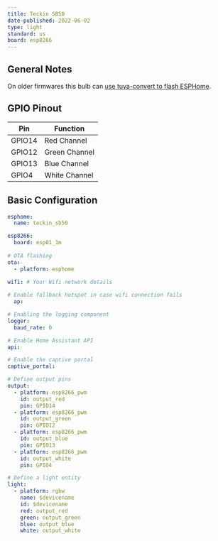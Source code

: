 ```yaml
---
title: Teckin SB50
date-published: 2022-06-02
type: light
standard: us
board: esp8266
---
```


## General Notes

On older firmwares this bulb can [use tuya-convert to flash ESPHome](/guides/tuya-convert/).

## GPIO Pinout

| Pin    | Function      |
| ------ | ------------- |
| GPIO14 | Red Channel   |
| GPIO12 | Green Channel |
| GPIO13 | Blue Channel  |
| GPIO4  | White Channel |

## Basic Configuration

```yaml
esphome:
  name: teckin_sb50

esp8266:
  board: esp01_1m
    
# OTA flashing
ota:
  - platform: esphome

wifi: # Your Wifi network details
  
# Enable fallback hotspot in case wifi connection fails  
  ap:

# Enabling the logging component
logger:
  baud_rate: 0

# Enable Home Assistant API
api:

# Enable the captive portal
captive_portal:

# Define output pins
output:
  - platform: esp8266_pwm
    id: output_red
    pin: GPIO14
  - platform: esp8266_pwm
    id: output_green
    pin: GPIO12
  - platform: esp8266_pwm
    id: output_blue
    pin: GPIO13
  - platform: esp8266_pwm
    id: output_white
    pin: GPIO4

# Define a light entity
light:
  - platform: rgbw
    name: $devicename
    id: $devicename
    red: output_red
    green: output_green
    blue: output_blue
    white: output_white
```

